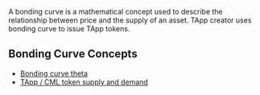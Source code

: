 A bonding curve is a mathematical concept used to describe the relationship between price and the supply of an asset. TApp creator uses bonding curve to issue TApp tokens. 

## Bonding Curve Concepts

- [Bonding curve theta](Bonding-Curve-Theta.md)
- [TApp / CML token supply and demand](TApp-Token-Supply-and-Demand.md)